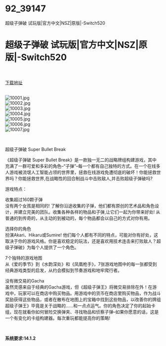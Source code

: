 # 92_39147
超级子弹破 试玩版|官方中文|NSZ|原版|-Switch520
# 超级子弹破 试玩版|官方中文|NSZ|原版|-Switch520
 <br/></br>
[下载地址](https://www.switch520.cc/article/39147 "下载地址")
<br/></br>

<p><img title="10001.jpg" src="https://www.switch520.cc/muke_img/2022_07_25_484ebd1f3d01b.jpg" alt="10001.jpg"><br>
<img title="10002.jpg" src="https://www.switch520.cc/muke_img/2022_07_25_2a6a09988fa00.jpg" alt="10002.jpg"><br>
<img title="10003.jpg" src="https://www.switch520.cc/muke_img/2022_07_25_d0f0abfa52308.jpg" alt="10003.jpg"><br>
<img title="10004.jpg" src="https://www.switch520.cc/muke_img/2022_07_25_fd5b97884c296.jpg" alt="10004.jpg"><br>
<img title="10005.jpg" src="https://www.switch520.cc/muke_img/2022_07_25_7871724c981ae.jpg" alt="10005.jpg"><br>
<img title="10006.jpg" src="https://www.switch520.cc/muke_img/2022_07_25_6aed6e57e15ce.jpg" alt="10006.jpg"><br>
<img title="10007.jpg" src="https://www.switch520.cc/muke_img/2022_07_25_44ab0e8281d97.jpg" alt="10007.jpg"></p>
<p>&nbsp;</p>
<p>超级子弹破 Super Bullet Break</p>
<p>《超级子弹破 Super Bullet Break》是一款独一无二的战略牌组构建游戏，其中充满了一群可爱和多彩的角色–“子弹”–每一个都有自己独特的方式。在一个在线多人游戏被流氓人工智能占领的世界里，拯救在线游戏免遭彻底的破坏！你能拯救世界吗？你能拯救世界,在战略性的回合制战斗中击败敌人,并击败超级子弹破吗?</p>
<p>游戏特点：</p>
<p>收集超过160颗子弹<br>
没有两个女孩是相同的! 了解你沿途收集的子弹，他们都有原创的艺术品和角色设计，并建立完美的团队。收集各种各样的物品和子弹,让它们一起为你带来好处! 从普通的到传奇的，从主动的到被动的，每个物品都会以自己的方式对你有用。</p>
<p>选择你的角色<br>
扮演Akari、Hikaru或Sumire! 他们每个人都有不同的特点，可能对你有好处，这取决于你的游戏风格。你是喜欢稳定的玩法，还是喜欢用技术连击来打败敌人？超级子弹破》为每个人提供了一个角色。</p>
<p>7个独特的游戏地图<br>
从《爱的季节》到《水韵深处》和《凤凰枪手》，7张游戏地图中的每一张都受到经典游戏类型的启发，从约会模拟到节奏游戏和地牢爬行者。</p>
<p>没有微交易的Gacha<br>
虽然灵感来自于经典的Gacha游戏，但《超级子弹王》将微交易排除在外！在游戏中，玩家可以在商店中购买物品。用游戏中的货币在商店里购买物品，作为战斗奖励获得这些物品，或者在散布在地图上的宝箱中找到这些物品，以改善你的牌组 超级子弹王》毕竟是关于战略的……和一点点运气。你的角色决定了你的起始卡组，现在就看你如何冒险交换弹夹、寻找物品和侦察子弹–如果你愿意的话，这是一个有变化的卡组构建器。每次重玩都能提高你的策略!</p>
<p>&nbsp;</p>
<p><strong>系统要求:14.1.2</strong></p>


